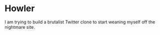 # Howler

I am trying to build a brutalist Twitter clone to start weaning myself off the nightmare site.
